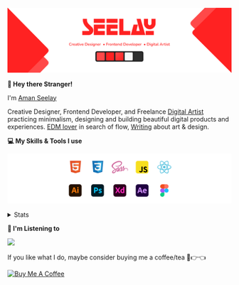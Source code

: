 [![banner](./images/seelay.svg)](https://www.seelay.in)

**👋 Hey there Stranger!**

I'm [Aman Seelay](https://www.seelay.in)

Creative Designer, Frontend Developer, and Freelance [Digital Artist](https://art.seelay.in) practicing minimalism, designing and building beautiful digital products and experiences. [EDM lover](https://pl.seelay.in) in search of flow, [Writing](https://www.seelay.in/blog) about art & design.

**💻 My Skills & Tools I use**

[![banner](./images/skills&tools.svg)](https://www.seelay.in/about)

<details>
  <summary>Stats</summary>

---

<!--START_SECTION:waka-->

![Profile Views](http://img.shields.io/badge/Profile%20Views-5-blue)

**🐱 My GitHub Data**

> 🏆 905 Contributions in the Year 2021
>
> 📦 1.0 MB Used in GitHub's Storage
>
> 💼 Opted to Hire
>
> 📜 1 Public Repository
>
> 🔑 103 Private Repositories
>
> **I'm a Night 🦉**

```text
🌞 Morning    250 commits    ██████░░░░░░░░░░░░░░░░░░░   24.08%
🌆 Daytime    210 commits    █████░░░░░░░░░░░░░░░░░░░░   20.23%
🌃 Evening    311 commits    ███████░░░░░░░░░░░░░░░░░░   29.96%
🌙 Night      267 commits    ██████░░░░░░░░░░░░░░░░░░░   25.72%

```

📅 **I'm Most Productive on Monday**

```text
Monday       187 commits    ████░░░░░░░░░░░░░░░░░░░░░   18.02%
Tuesday      141 commits    ███░░░░░░░░░░░░░░░░░░░░░░   13.58%
Wednesday    70 commits     █░░░░░░░░░░░░░░░░░░░░░░░░   6.74%
Thursday     185 commits    ████░░░░░░░░░░░░░░░░░░░░░   17.82%
Friday       122 commits    ███░░░░░░░░░░░░░░░░░░░░░░   11.75%
Saturday     165 commits    ████░░░░░░░░░░░░░░░░░░░░░   15.9%
Sunday       168 commits    ████░░░░░░░░░░░░░░░░░░░░░   16.18%

```

📊 **This Week I Spent My Time On**

```text
⌚︎ Time Zone: Asia/Kolkata

💬 Programming Languages:
Other                    11 hrs 43 mins      ██████████████░░░░░░░░░░░   55.94%
JSX                      2 hrs 51 mins       ███░░░░░░░░░░░░░░░░░░░░░░   13.66%
TypeScript               2 hrs 43 mins       ███░░░░░░░░░░░░░░░░░░░░░░   13.03%
JSON                     1 hr 18 mins        █░░░░░░░░░░░░░░░░░░░░░░░░   6.21%
JavaScript               41 mins             ░░░░░░░░░░░░░░░░░░░░░░░░░   3.34%

🔥 Editors:
Browser                  11 hrs 42 mins      ██████████████░░░░░░░░░░░   55.84%
VS Code                  9 hrs 15 mins       ███████████░░░░░░░░░░░░░░   44.16%

🐱‍💻 Projects:
archeus                  8 hrs 44 mins       ██████████░░░░░░░░░░░░░░░   41.72%
sketch                   4 hrs 4 mins        ████░░░░░░░░░░░░░░░░░░░░░   19.44%
bot                      3 hrs 23 mins       ████░░░░░░░░░░░░░░░░░░░░░   16.2%
All Projects             3 hrs 17 mins       ████░░░░░░░░░░░░░░░░░░░░░   15.7%
sketch-libraries         1 hr 2 mins         █░░░░░░░░░░░░░░░░░░░░░░░░   5.0%

💻 Operating System:
Windows                  20 hrs 58 mins      █████████████████████████   100.0%

```

**I Mostly Code in JavaScript**

```text
JavaScript               64 repos            ████████████████░░░░░░░░░   64.65%
TypeScript               20 repos            █████░░░░░░░░░░░░░░░░░░░░   20.2%
HTML                     6 repos             █░░░░░░░░░░░░░░░░░░░░░░░░   6.06%
CSS                      4 repos             █░░░░░░░░░░░░░░░░░░░░░░░░   4.04%
Vue                      4 repos             █░░░░░░░░░░░░░░░░░░░░░░░░   4.04%

```

**Timeline**

![Chart not found](https://raw.githubusercontent.com/ImSeelay/ImSeelay/master/charts/bar_graph.png)

Last Updated on 19/10/2021

<!--END_SECTION:waka-->

---

 </details>

**🎵 I'm Listening to**

<object data="https://now-play.vercel.app/api/generate?uid=7a17a86e-d6b7-43b5-8d9c-1d6dae42a779" >

  <img src="https://now-play.vercel.app/api/generate?uid=7a17a86e-d6b7-43b5-8d9c-1d6dae42a779" />

</object>

If you like what I do, maybe consider buying me a coffee/tea 🥺👉👈

<a href="https://www.buymeacoffee.com/seelay" target="_blank"><img src="https://cdn.buymeacoffee.com/buttons/v2/default-red.png" alt="Buy Me A Coffee" width="150" ></a>
